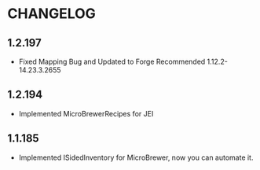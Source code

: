 # CHANGELOG

## 1.2.197
* Fixed Mapping Bug and Updated to Forge Recommended 1.12.2-14.23.3.2655
## 1.2.194
* Implemented MicroBrewerRecipes for JEI
## 1.1.185
* Implemented ISidedInventory for MicroBrewer, now you can automate it.